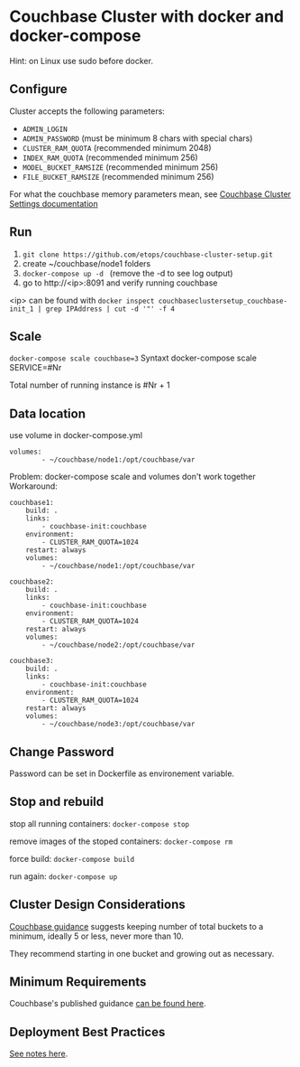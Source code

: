 Couchbase Cluster with docker and docker-compose
================================================

Hint: on Linux use sudo before docker.

Configure
-----------
Cluster accepts the following parameters:

- `ADMIN_LOGIN`
- `ADMIN_PASSWORD` (must be minimum 8 chars with special chars)
- `CLUSTER_RAM_QUOTA` (recommended minimum 2048)
- `INDEX_RAM_QUOTA` (recommended minimum 256)
- `MODEL_BUCKET_RAMSIZE` (recommended minimum 256)
- `FILE_BUCKET_RAMSIZE` (recommended minimum 256)

For what the couchbase memory parameters mean, see 
[Couchbase Cluster Settings documentation](http://developer.couchbase.com/documentation/server/current/settings/cluster-settings.html)

Run
---
1. ```git clone https://github.com/etops/couchbase-cluster-setup.git```
2. create ~/couchbase/node1 folders
3. ```docker-compose up -d ``` (remove the -d to see log output)
4. go to http://&lt;ip&gt;:8091 and verify running couchbase

&lt;ip&gt; can be found with 
```docker inspect couchbaseclustersetup_couchbase-init_1 | grep IPAddress | cut -d '"' -f 4```


Scale
-----
```docker-compose scale couchbase=3```
Syntaxt docker-compose scale SERVICE=#Nr

Total number of running instance is #Nr + 1


Data location
-------------

use volume in docker-compose.yml
```
volumes:
        - ~/couchbase/node1:/opt/couchbase/var
```

Problem: docker-compose scale and volumes don't work together
Workaround: 
```
couchbase1:
    build: .
    links:
        - couchbase-init:couchbase
    environment: 
        - CLUSTER_RAM_QUOTA=1024
    restart: always
    volumes:
        - ~/couchbase/node1:/opt/couchbase/var
    
couchbase2:
    build: .
    links:
        - couchbase-init:couchbase
    environment: 
        - CLUSTER_RAM_QUOTA=1024
    restart: always
    volumes:
        - ~/couchbase/node2:/opt/couchbase/var
    
couchbase3:
    build: .
    links:
        - couchbase-init:couchbase
    environment: 
        - CLUSTER_RAM_QUOTA=1024
    restart: always
    volumes:
        - ~/couchbase/node3:/opt/couchbase/var
```
    

Change Password
---------------

Password can be set in Dockerfile as environement variable.



Stop and rebuild
--------------------

stop all running containers:
```docker-compose stop```

remove images of the stoped containers:
```docker-compose rm```

force build:
```docker-compose build```

run again:
```docker-compose up```


Cluster Design Considerations
---------------------------------

[Couchbase guidance](http://blog.couchbase.com/10-things-developers-should-know-about-couchbase)
suggests keeping number of total buckets to a minimum, ideally 5 or less, never more than 10.

They recommend starting in one bucket and growing out as necessary.


Minimum Requirements
---------------------------

Couchbase's published guidance [can be found here](http://developer.couchbase.com/documentation/server/current/install/pre-install.html).

Deployment Best Practices
---------------------------

[See notes here](https://hub.docker.com/r/couchbase/server/).
